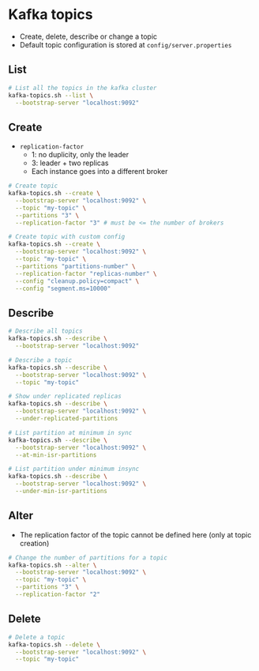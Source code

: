 # Kafka topics

- Create, delete, describe or change a topic
- Default topic configuration is stored at `config/server.properties`

## List

```sh
# List all the topics in the kafka cluster
kafka-topics.sh --list \
  --bootstrap-server "localhost:9092"
```

## Create

- `replication-factor`
  - 1: no duplicity, only the leader
  - 3: leader + two replicas
  - Each instance goes into a different broker

```sh
# Create topic
kafka-topics.sh --create \
  --bootstrap-server "localhost:9092" \
  --topic "my-topic" \
  --partitions "3" \
  --replication-factor "3" # must be <= the number of brokers

# Create topic with custom config
kafka-topics.sh --create \
  --bootstrap-server "localhost:9092" \
  --topic "my-topic" \
  --partitions "partitions-number" \
  --replication-factor "replicas-number" \
  --config "cleanup.policy=compact" \
  --config "segment.ms=10000"
```

## Describe

```sh
# Describe all topics
kafka-topics.sh --describe \
  --bootstrap-server "localhost:9092"

# Describe a topic
kafka-topics.sh --describe \
  --bootstrap-server "localhost:9092" \
  --topic "my-topic"

# Show under replicated replicas
kafka-topics.sh --describe \
  --bootstrap-server "localhost:9092" \
  --under-replicated-partitions

# List partition at minimum in sync
kafka-topics.sh --describe \
  --bootstrap-server "localhost:9092" \
  --at-min-isr-partitions

# List partition under minimum insync
kafka-topics.sh --describe \
  --bootstrap-server "localhost:9092" \
  --under-min-isr-partitions
```

## Alter

- The replication factor of the topic cannot be defined here (only at topic creation)

```sh
# Change the number of partitions for a topic
kafka-topics.sh --alter \
  --bootstrap-server "localhost:9092" \
  --topic "my-topic" \
  --partitions "3" \
  --replication-factor "2"
```

## Delete

```sh
# Delete a topic
kafka-topics.sh --delete \
  --bootstrap-server "localhost:9092" \
  --topic "my-topic"
```
